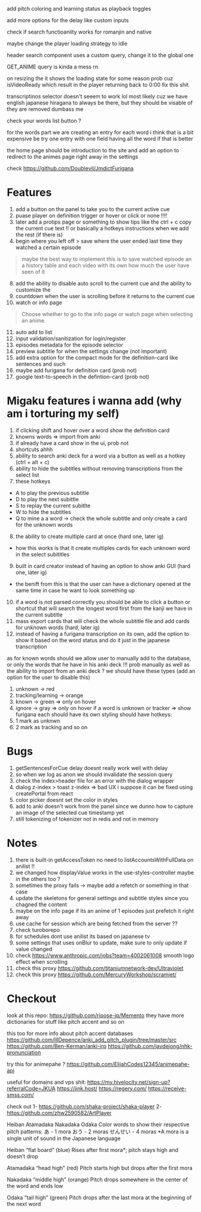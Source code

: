 add pitch coloring and learning status as playback toggles

add more options for the delay like custom inputs

check if search functioanlity works for romanjin and native

maybe change the player loading strategy to idle

header search component uses a custom query, change it to the global one

GET_ANIME query is kinda a mess rn

on resizing the it shows the loading state for some reason prob cuz isVideoReady which result in the player returning back to 0:00 fix this shit

transcriptinos selector doesn't seeem to work lol most likely cuz we have english japanese hiragana to always be there, but they should be visable of they are removed dumbass me

check your words list button ?

for the words part we are creating an entry for each word i think that is a bit expensive be try one entry with one field having all the word if that is better

the home page should be introduction to the site and add an option to redirect to the animes page right away in the settings

check https://github.com/Doublevil/JmdictFurigana

# Features
1. add a button on the panel to take you to the current active cue
5. puase player on definition trigger or hover or click or none !!!!
6. later add a protips page or something to show tips like the ctrl + c copy the current cue text !! or basically a hotkeys instructions when we add the rest (if there is)
7. begin where you left off > save where the user ended last time they watched a certain episode
>   maybe the best way to implement this is to save watched episode an a history table and each video with its own how much the user have seen of it
8. add the ability to disable auto scroll to the current cue and the ability to customize the
9. countdown when the user is scrolling before it returns to the current cue
10. watch or info page
>    Choose whether to go to the info page or watch page when selecting an anime.
11. auto add to list
12. input validation/sanitization for login/register
13. episodes metadata for the episode selector
14. preview subtitle for when the settings change (not important)
15. add extra option for the compact mode for the definition-card like sentences and such
16. maybe add furigana for definition card (prob not)
17. google text-to-speech in the defintion-card (prob not)

# Migaku features i wanna add (why am i torturing my self)
1. if clicking shift and hover over a word show the definition card
2. knowns words => import from anki
3. if already have a card show in the ui, prob not
4. shortcuts ahhh
5. ability to search anki deck for a word via a button as well as a hotkey (ctrl + alt + c)
6. ability to hide the subtitles without removing transcriptions from the select list 
7. these hotkeys
- A to play the previous subtitle
- D to play the next subittle
- S to replay the current subitlte
- W to hide the subtitles
- Q to mine a a word -> check the whole subtitle and only create a card for the unknown words
8. the ability to create multiple card at once (hard one, later ig)
- how this works is that it create multiples cards for each unknown word in the select subititles
9. built in card creator instead of having an option to show anki GUI (hard one, later ig)
- the benift from this is that the user can have a dictionary opened at the same time in case he want to look something up
10. if a word is not parsed correctly you should be able to click a button or shortcut that will search the longest word first from the kanji we have in the current subtitle
11. mass export cards that will check the whole subtitle file and add cards for unknown words (hard, later ig)
12. instead of having a furigana transcription on its own, add the option to show it based on the word status and do it just in the japanese transcription

as for known words should we allow user to manually add to the database,
or only the words that he have in his anki deck !!!
prob manually as well as the ability to import from an anki deck ?
we should have these types (add an option for the user to disable this)
1. unknown -> red
2. tracking/learning -> orange
3. known -> green => only on hover
4. ignore -> gray => only on hover
if a word is unknown or tracker => show furigana
each should have its own styling
should have hotkeys: 
1. 1 mark as unknwn
2. 2 mark as tracking and so on

# Bugs
1. getSentencesForCue delay doesnt really work well with delay
2. so when we log as anon we should invalidate the session query
3. check the index>header file for an error with the dialog wrapper
4. dialog z-index > toast z-index => bad UX i suppose it can be fixed using createPortal from react
5. color picker doesnt set the color in styles
6. add to anki doesn't work from the panel since we dunno how to capture an image of the selected cue timestamp yet
7. still tokenizing of tokenizer not in redis and not in memory
 
# Notes
1. there is built-in getAccessToken no need to listAccountsWithFullData on anilist !!
2. we changed how displayValue works in the use-styles-controller maybe in the others too ?
3. sometimes the proxy fails -> maybe add a refetch or something in that case
4. update the skeletons for general settings and subtitle styles since you chagned the content
5. maybe on the info page if its an anime of 1 episodes just prefetch it right away
6. use cache for session which are being fetched from the server ??
7. check turoborepo
8. for schedules dont use anilist its based on japanese tv
9. some settings that uses onBlur to update, make sure to only update if value changed
10. check https://www.anthropic.com/jobs?team=4002061008 smooth logo effect when scrolling
11. check this proxy https://github.com/titaniumnetwork-dev/Ultraviolet
12. check this proxy https://github.com/MercuryWorkshop/scramjet/

# Checkout

look at this repo: https://github.com/ripose-jp/Memento
they have more dictionaries for stuff like pitch accent and so on

this too for more info about pitch accent databases
https://github.com/IllDepence/anki_add_pitch_plugin/tree/master/src
https://github.com/Ben-Kerman/anki-jrp
https://github.com/javdejong/nhk-pronunciation

try this for animepahe ?
https://github.com/ElijahCodes12345/animepahe-api

useful for domains and vps shit:
https://my.hivelocity.net/sign-up?referralCode=JKUA
https://jink.host/
https://regery.com/
https://receive-smss.com/

check out
1- https://github.com/shaka-project/shaka-player
2- https://github.com/zhw2590582/ArtPlayer

Heiban
Atamadaka
Nakadaka
Odaka
Color words to show their respective pitch patterns:
あ - 1 mora
おう - 2 moras
せんせい - 4 moras
*A mora is a single unit of sound in the Japanese language

Heiban “flat board” (blue)
Rises after first mora*; pitch stays high and doesn’t drop

Atamadaka “head high” (red)
Pitch starts high but drops after the first mora

Nakadaka “middle high” (orange)
Pitch drops somewhere in the center of the word and ends low

Odaka “tail high” (green)
Pitch drops after the last mora at the beginning of the next word
